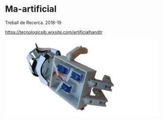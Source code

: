 # Ma-artificial
Treball de Recerca. 2018-19


https://tecnologicsib.wixsite.com/artificialhandtr

![myimage-alt-tag](https://github.com/TecnoLogicsIB/Ma-artificial/blob/master/Ma_t1.png)
